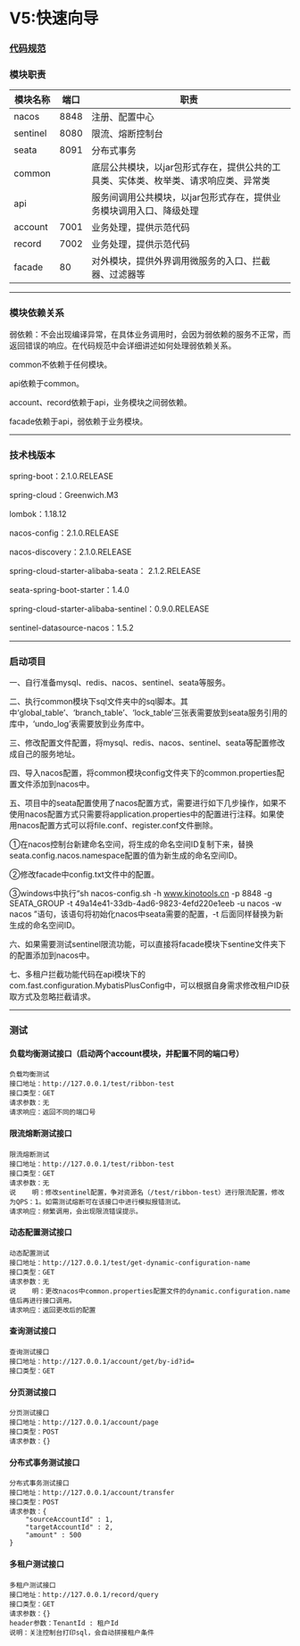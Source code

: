 # V5:快速向导

### [代码规范](https://github.com/huaPeiLiang/fast-cloud/wiki)

###    模块职责

模块名称 | 端口 |  职责  
-|-|-
nacos | 8848 | 注册、配置中心 |
sentinel | 8080 | 限流、熔断控制台 |
seata | 8091 | 分布式事务 |
common |      | 底层公共模块，以jar包形式存在，提供公共的工具类、实体类、枚举类、请求响应类、异常类 |
api    |      | 服务间调用公共模块，以jar包形式存在，提供业务模块调用入口、降级处理 |
account| 7001 | 业务处理，提供示范代码 |
record | 7002 | 业务处理，提供示范代码 |
facade |  80  | 对外模块，提供外界调用微服务的入口、拦截器、过滤器等 |

----

###    模块依赖关系

弱依赖：不会出现编译异常，在具体业务调用时，会因为弱依赖的服务不正常，而返回错误的响应。在代码规范中会详细讲述如何处理弱依赖关系。

common不依赖于任何模块。

api依赖于common。

account、record依赖于api，业务模块之间弱依赖。

facade依赖于api，弱依赖于业务模块。

----

###    技术栈版本

spring-boot：2.1.0.RELEASE

spring-cloud：Greenwich.M3

lombok：1.18.12

nacos-config：2.1.0.RELEASE

nacos-discovery：2.1.0.RELEASE

spring-cloud-starter-alibaba-seata： 2.1.2.RELEASE

seata-spring-boot-starter：1.4.0

spring-cloud-starter-alibaba-sentinel：0.9.0.RELEASE

sentinel-datasource-nacos：1.5.2

----

###    启动项目

一、自行准备mysql、redis、nacos、sentinel、seata等服务。
    
二、执行common模块下sql文件夹中的sql脚本。其中‘global_table’、‘branch_table’、‘lock_table’三张表需要放到seata服务引用的库中，‘undo_log’表需要放到业务库中。
    
三、修改配置文件配置，将mysql、redis、nacos、sentinel、seata等配置修改成自己的服务地址。
    
四、导入nacos配置，将common模块config文件夹下的common.properties配置文件添加到nacos中。

五、项目中的seata配置使用了nacos配置方式，需要进行如下几步操作，如果不使用nacos配置方式只需要将application.properties中的配置进行注释。如果使用nacos配置方式可以将file.conf、register.conf文件删除。

①在nacos控制台新建命名空间，将生成的命名空间ID复制下来，替换seata.config.nacos.namespace配置的值为新生成的命名空间ID。

②修改facade中config.txt文件中的配置。

③windows中执行“sh nacos-config.sh -h www.kinotools.cn -p 8848 -g SEATA_GROUP -t 49a14e41-33db-4ad6-9823-4efd220e1eeb -u nacos -w nacos
”语句，该语句将初始化nacos中seata需要的配置，-t 后面同样替换为新生成的命名空间ID。
    
六、如果需要测试sentinel限流功能，可以直接将facade模块下sentine文件夹下的配置添加到nacos中。

七、多租户拦截功能代码在api模块下的com.fast.configuration.MybatisPlusConfig中，可以根据自身需求修改租户ID获取方式及忽略拦截请求。

----

###   测试
####    负载均衡测试接口（启动两个account模块，并配置不同的端口号）

```
负载均衡测试
接口地址：http://127.0.0.1/test/ribbon-test
接口类型：GET
请求参数：无
请求响应：返回不同的端口号
```

####    限流熔断测试接口

```
限流熔断测试
接口地址：http://127.0.0.1/test/ribbon-test
接口类型：GET
请求参数：无
说    明：修改sentinel配置，争对资源名（/test/ribbon-test）进行限流配置，修改为QPS：1。如需测试熔断可在该接口中进行模拟报错测试。
请求响应：频繁调用，会出现限流错误提示。
```

####    动态配置测试接口

```
动态配置测试
接口地址：http://127.0.0.1/test/get-dynamic-configuration-name
接口类型：GET
请求参数：无
说    明：更改nacos中common.properties配置文件的dynamic.configuration.name值后再进行接口调用。
请求响应：返回更改后的配置
```

####    查询测试接口

```
查询测试接口
接口地址：http://127.0.0.1/account/get/by-id?id=
接口类型：GET
```

####    分页测试接口

```
分页测试接口
接口地址：http://127.0.0.1/account/page
接口类型：POST
请求参数：{}
```

####  分布式事务测试接口

```
分布式事务测试接口
接口地址：http://127.0.0.1/account/transfer
接口类型：POST
请求参数：{
    "sourceAccountId" : 1,
    "targetAccountId" : 2,
    "amount" : 500
}
```

####  多租户测试接口

```
多租户测试接口
接口地址：http://127.0.0.1/record/query
接口类型：GET
请求参数：{}
header参数：TenantId : 租户Id
说明：关注控制台打印sql，会自动拼接租户条件
```


